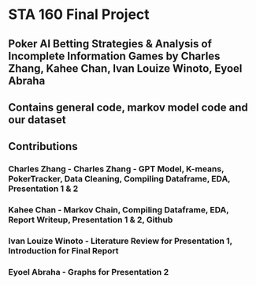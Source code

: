 # STA 160 Final Project
## Poker AI Betting Strategies & Analysis of Incomplete Information Games by Charles Zhang, Kahee Chan, Ivan Louize Winoto, Eyoel Abraha
## Contains general code, markov model code and our dataset
## Contributions
### Charles Zhang - Charles Zhang - GPT Model,  K-means, PokerTracker, Data Cleaning, Compiling Dataframe, EDA, Presentation 1 & 2
### Kahee Chan - Markov Chain,  Compiling Dataframe, EDA, Report Writeup, Presentation 1 & 2, Github
### Ivan Louize Winoto - Literature Review for Presentation 1, Introduction for Final Report
### Eyoel Abraha - Graphs for Presentation 2


